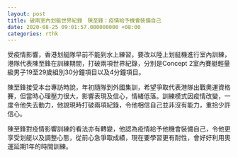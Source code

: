 ```yaml
---
layout: post
title: 破兩室內划艇世界紀錄　陳至鋒：疫情給予機會裝備自己
date: 2020-08-25 09:01:57.000000000 +08:00
categories: rthk
---
```


受疫情影響，香港划艇隊早前不能到水上練習，要改以陸上划艇機進行室內訓練，港隊代表陳至鋒在訓練期間，打破兩項世界紀錄，分別是Concept 2室內賽艇輕量級男子19至29歲組別30分鐘項目以及4分鐘項目。

陳至鋒接受本台專訪時說，年初隨隊到外國集訓，希望爭取代表港隊出戰奧運資格賽，但當時心理壓力很大，影響表現及信心，情緒低落。訓練模式因疫情改變，一度令他失去動力，他說現時打破兩項紀錄，令他相信自己並非沒有能力，重拾少許信心。

陳至鋒對疫情影響訓練的看法亦有轉變，他認為疫情給予他機會裝備自己，令他更享受划艇以及調整心態，從前心急爭取成績，現在要學習更有耐性，會好好利用奧運延期1年的時間訓練。

